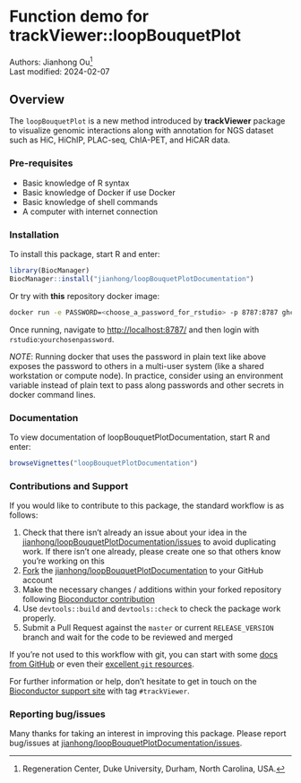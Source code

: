 Function demo for trackViewer::loopBouquetPlot
================
Authors: Jianhong Ou[^1]<br/>
Last modified: 2024-02-07

## Overview

The `loopBouquetPlot` is a new method introduced by **trackViewer**
package to visualize genomic interactions along with annotation for NGS
dataset such as HiC, HiChIP, PLAC-seq, ChIA-PET, and HiCAR data.

### Pre-requisites

- Basic knowledge of R syntax
- Basic knowledge of Docker if use Docker
- Basic knowledge of shell commands
- A computer with internet connection

### Installation

To install this package, start R and enter:

``` r
library(BiocManager)
BiocManager::install("jianhong/loopBouquetPlotDocumentation")
```

Or try with **this** repository docker image:

``` sh
docker run -e PASSWORD=<choose_a_password_for_rstudio> -p 8787:8787 ghcr.io/jianhong/loopBouquetPlotDocumentation:latest
```

Once running, navigate to <http://localhost:8787/> and then login with
`rstudio`:`yourchosenpassword`.

*NOTE*: Running docker that uses the password in plain text like above
exposes the password to others in a multi-user system (like a shared
workstation or compute node). In practice, consider using an environment
variable instead of plain text to pass along passwords and other secrets
in docker command lines.

### Documentation

To view documentation of loopBouquetPlotDocumentation, start R and
enter:

``` r
browseVignettes("loopBouquetPlotDocumentation")
```

### Contributions and Support

If you would like to contribute to this package, the standard workflow
is as follows:

1.  Check that there isn’t already an issue about your idea in the
    [jianhong/loopBouquetPlotDocumentation/issues](https://github.com/jianhong/loopBouquetPlotDocumentation/issues)
    to avoid duplicating work. If there isn’t one already, please create
    one so that others know you’re working on this
2.  [Fork](https://help.github.com/en/github/getting-started-with-github/fork-a-repo)
    the
    [jianhong/loopBouquetPlotDocumentation](https://github.com/jianhong/loopBouquetPlotDocumentation)
    to your GitHub account
3.  Make the necessary changes / additions within your forked repository
    following [Bioconductor
    contribution](https://contributions.bioconductor.org/)
4.  Use `devtools::build` and `devtools::check` to check the package
    work properly.
5.  Submit a Pull Request against the `master` or current
    `RELEASE_VERSION` branch and wait for the code to be reviewed and
    merged

If you’re not used to this workflow with git, you can start with some
[docs from
GitHub](https://help.github.com/en/github/collaborating-with-issues-and-pull-requests)
or even their [excellent `git` resources](https://try.github.io/).

For further information or help, don’t hesitate to get in touch on the
[Bioconductor support site](https://support.bioconductor.org/) with tag
`#trackViewer`.

### Reporting bug/issues

Many thanks for taking an interest in improving this package. Please
report bug/issues at
[jianhong/loopBouquetPlotDocumentation/issues](https://github.com/jianhong/loopBouquetPlotDocumentation/issues).

[^1]: Regeneration Center, Duke University, Durham, North Carolina, USA.
